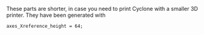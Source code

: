 
These parts are shorter, in case you need to print Cyclone with a smaller 3D printer.
They have been generated with

	axes_Xreference_height = 64;

